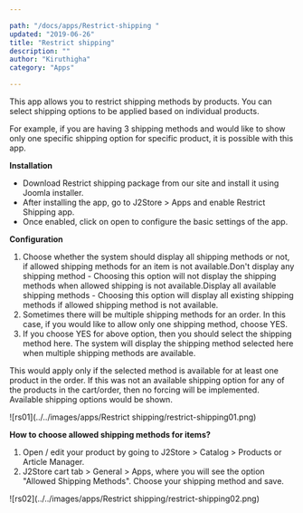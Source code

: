 ```yaml
---

path: "/docs/apps/Restrict-shipping "
updated: "2019-06-26"
title: "Restrict shipping"
description: ""
author: "Kiruthigha"
category: "Apps"

---
```



This app allows you to restrict shipping methods by products. You can select shipping options to be applied based on individual products.

For example, if you are having 3 shipping methods and would like to show only one specific shipping option for specific product, it is possible with this app.

**Installation**

* Download Restrict shipping package from our site and install it using Joomla installer.
* After installing the app, go to J2Store > Apps and enable Restrict Shipping app.
* Once enabled, click on open to configure the basic settings of the app.

**Configuration**

1. Choose whether the system should display all shipping methods or not, if allowed shipping methods for an item is not available.Don't display any shipping method - Choosing this option will not display the shipping methods when allowed shipping is not available.Display all available shipping methods - Choosing this option will display all existing shipping methods if allowed shipping method is not available.
2. Sometimes there will be multiple shipping methods for an order. In this case, if you would like to allow only one shipping method, choose YES.
3. If you choose YES for above option, then you should select the shipping method here. The system will display the shipping method selected here when multiple shipping methods are available.


This would apply only if the selected method is available for at least one product in the order. If this was not an available shipping option for any of the products in the cart/order, then no forcing will be implemented. Available shipping options would be shown.

![rs01](../../images/apps/Restrict shipping/restrict-shipping01.png)

**How to choose allowed shipping methods for items?**

1. Open / edit your product by going to J2Store > Catalog > Products or Article Manager.
2. J2Store cart tab > General > Apps, where you will see the option "Allowed Shipping Methods". Choose your shipping method and save.

![rs02](../../images/apps/Restrict shipping/restrict-shipping02.png)
